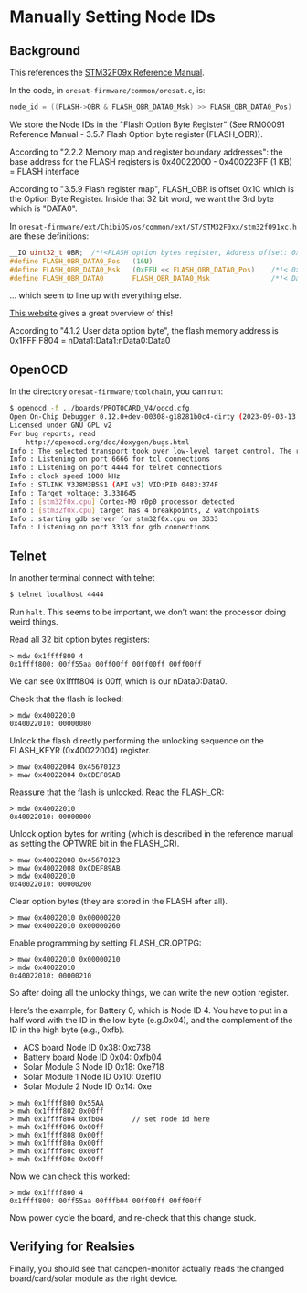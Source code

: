 # Manually Setting Node IDs

## Background

This references the [STM32F09x Reference Manual].

In the code, in `oresat-firmware/common/oresat.c`, is:

```c
node_id = ((FLASH->OBR & FLASH_OBR_DATA0_Msk) >> FLASH_OBR_DATA0_Pos)
```

We store the Node IDs in the "Flash Option Byte Register" (See RM00091 Reference
Manual - 3.5.7 Flash Option byte register (FLASH_OBR)).

According to "2.2.2 Memory map and register boundary addresses": the base
address for the FLASH registers is 0x40022000 - 0x400223FF (1 KB) = FLASH
interface

According to "3.5.9 Flash register map", FLASH_OBR is offset 0x1C which is the
Option Byte Register.
Inside that 32 bit word, we want the 3rd byte which is "DATA0".

In `oresat-firmware/ext/ChibiOS/os/common/ext/ST/STM32F0xx/stm32f091xc.h` are
these definitions:

```c
__IO uint32_t OBR;  /*!<FLASH option bytes register, Address offset: 0x1C */
#define FLASH_OBR_DATA0_Pos   (16U)                                
#define FLASH_OBR_DATA0_Msk   (0xFFU << FLASH_OBR_DATA0_Pos)    /*!< 0x00FF0000 */
#define FLASH_OBR_DATA0       FLASH_OBR_DATA0_Msk               /*!< Data0 */
```

... which seem to line up with everything else.

[This website](https://iwasz.pl/electronics/2020-07-29-stm32f042-option-bytes-linux/)
gives a great overview of this!

According to "4.1.2 User data option byte", the flash memory address is 0x1FFF
F804 = nData1:Data1:nData0:Data0

## OpenOCD

In the directory `oresat-firmware/toolchain`, you can run:

```bash
$ openocd -f ../boards/PROTOCARD_V4/oocd.cfg
Open On-Chip Debugger 0.12.0+dev-00308-g18281b0c4-dirty (2023-09-03-13:32)
Licensed under GNU GPL v2
For bug reports, read
	http://openocd.org/doc/doxygen/bugs.html
Info : The selected transport took over low-level target control. The results might differ compared to plain JTAG/SWD
Info : Listening on port 6666 for tcl connections
Info : Listening on port 4444 for telnet connections
Info : clock speed 1000 kHz
Info : STLINK V3J8M3B5S1 (API v3) VID:PID 0483:374F
Info : Target voltage: 3.338645
Info : [stm32f0x.cpu] Cortex-M0 r0p0 processor detected
Info : [stm32f0x.cpu] target has 4 breakpoints, 2 watchpoints
Info : starting gdb server for stm32f0x.cpu on 3333
Info : Listening on port 3333 for gdb connections
```

## Telnet

In another terminal connect with telnet

```bash
$ telnet localhost 4444
```

Run `halt`. This seems to be important, we don’t want the processor doing weird things.

Read all 32 bit option bytes registers:

```
> mdw 0x1ffff800 4
0x1ffff800: 00ff55aa 00ff00ff 00ff00ff 00ff00ff 
```

We can see 0x1ffff804 is 00ff, which is our nData0:Data0.

Check that the flash is locked:

```
> mdw 0x40022010
0x40022010: 00000080 
```

Unlock the flash directly performing the unlocking sequence on the FLASH_KEYR
(0x40022004) register.

```
> mww 0x40022004 0x45670123
> mww 0x40022004 0xCDEF89AB
```

Reassure that the flash is unlocked. Read the FLASH_CR:

```
> mdw 0x40022010
0x40022010: 00000000 
```

Unlock option bytes for writing (which is described in the reference manual as
setting the OPTWRE bit in the FLASH_CR).

```
> mww 0x40022008 0x45670123
> mww 0x40022008 0xCDEF89AB
> mdw 0x40022010
0x40022010: 00000200
```

Clear option bytes (they are stored in the FLASH after all).

```
> mww 0x40022010 0x00000220
> mww 0x40022010 0x00000260
```

Enable programming by setting FLASH_CR.OPTPG:

```
> mww 0x40022010 0x00000210
> mdw 0x40022010
0x40022010: 00000210
```

So after doing all the unlocky things, we can write the new option register.

Here’s the example, for Battery 0, which is Node ID 4. You have to put in a
half word with the ID in the low byte (e.g.0x04), and the complement of the
ID in the high byte (e.g., 0xfb).

- ACS board Node ID 0x38: 0xc738
- Battery board Node ID 0x04: 0xfb04
- Solar Module 3 Node ID 0x18: 0xe718
- Solar Module 1 Node ID 0x10: 0xef10
- Solar Module 2 Node ID 0x14: 0xe

```
> mwh 0x1ffff800 0x55AA
> mwh 0x1ffff802 0x00ff
> mwh 0x1ffff804 0xfb04       // set node id here
> mwh 0x1ffff806 0x00ff
> mwh 0x1ffff808 0x00ff
> mwh 0x1ffff80a 0x00ff
> mwh 0x1ffff80c 0x00ff
> mwh 0x1ffff80e 0x00ff
```

Now we can check this worked:

```
> mdw 0x1ffff800 4
0x1ffff800: 00ff55aa 00fffb04 00ff00ff 00ff00ff 
```

Now power cycle the board, and re-check that this change stuck.

## Verifying for Realsies

Finally, you should see that canopen-monitor actually reads the changed
board/card/solar module as the right device.

[STM32F09x Reference Manual]: https://www.st.com/resource/en/reference_manual/dm00031936-stm32f0x1-stm32f0x2-stm32f0x8-advanced-arm-based-32-bit-mcus-stmicroelectronics.pdf
